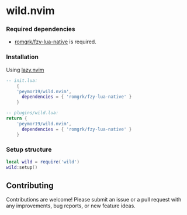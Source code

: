 # wild.nvim

### Required dependencies

- [romgrk/fzy-lua-native](https://github.com/romgrk/fzy-lua-native) is required.

### Installation

Using [lazy.nvim](https://github.com/folke/lazy.nvim)

```lua
-- init.lua:
    {
    'peymor19/wild.nvim',
      dependencies = { 'romgrk/fzy-lua-native' }
    }

-- plugins/wild.lua:
return {
    'peymor19/wild.nvim',
      dependencies = { 'romgrk/fzy-lua-native' }
    }
```

### Setup structure

```lua
local wild = require('wild')
wild:setup()
```

## Contributing

Contributions are welcome! Please submit an issue or a pull request with any improvements, bug reports, or new feature ideas.
